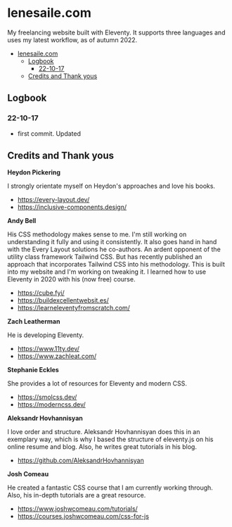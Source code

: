 # lenesaile.com

My freelancing website built with Eleventy. It supports three languages and uses my latest workflow, as of autumn 2022.

- [lenesaile.com](#lenesailecom)
  - [Logbook](#logbook)
    - [22-10-17](#22-10-17)
  - [Credits and Thank yous](#credits-and-thank-yous)

## Logbook

### 22-10-17

- first commit. Updated

## Credits and Thank yous

**Heydon Pickering**

I strongly orientate myself on Heydon's approaches and love his books.

- https://every-layout.dev/
- https://inclusive-components.design/

**Andy Bell**

His CSS methodology makes sense to me. I'm still working on understanding it fully and using it consistently. It also goes hand in hand with the Every Layout solutions he co-authors. An ardent opponent of the utility class framework Tailwind CSS. But has recently published an approach that incorporates Tailwind CSS into his methodology. This is built into my website and I'm working on tweaking it.
I learned how to use Eleventy in 2020 with his (now free) course.

- https://cube.fyi/
- https://buildexcellentwebsit.es/
- https://learneleventyfromscratch.com/

**Zach Leatherman**

He is developing Eleventy.

- https://www.11ty.dev/
- https://www.zachleat.com/

**Stephanie Eckles**

She provides a lot of resources for Eleventy and modern CSS.

- https://smolcss.dev/
- https://moderncss.dev/

**Aleksandr Hovhannisyan**

I love order and structure. Aleksandr Hovhannisyan does this in an exemplary way, which is why I based the structure of eleventy.js on his online resume and blog. Also, he writes great tutorials in his blog.

- https://github.com/AleksandrHovhannisyan

**Josh Comeau**

He created a fantastic CSS course that I am currently working through. Also, his in-depth tutorials are a great resource.

- https://www.joshwcomeau.com/tutorials/
- https://courses.joshwcomeau.com/css-for-js
